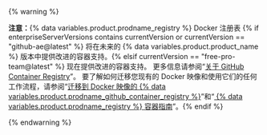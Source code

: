 {% warning %}

**注意：**{% data variables.product.prodname_registry %} Docker 注册表 {% if enterpriseServerVersions contains currentVersion or currentVersion == "github-ae@latest" %} 将在未来的 {% data variables.product.product_name %} 版本中提供改进的容器支持。{% elsif currentVersion == "free-pro-team@latest" %} 现在提供改进的容器支持。 更多信息请参阅“[关于 GitHub Container Registry](/packages/guides/about-github-container-registry)”。 要了解如何迁移您现有的 Docker 映像和使用它们的任何工作流程，请参阅“[迁移到 Docker 映像的 {% data variables.product.prodname_github_container_registry %}](/packages/guides/migrating-to-github-container-registry-for-docker-images)”和“[ {% data variables.product.prodname_registry %} 容器指南](/packages/guides/container-guides-for-github-packages)”。{% endif %}

{% endwarning %}
